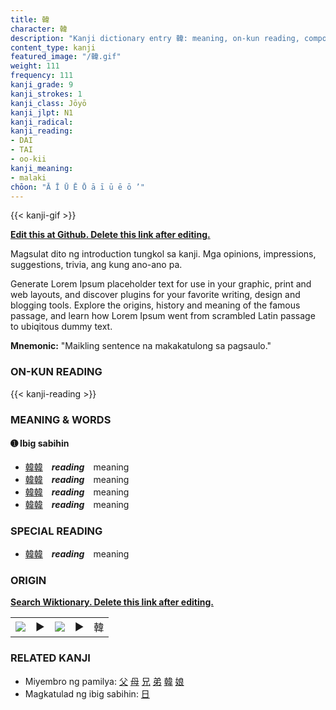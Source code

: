 ```yaml
---
title: 韓
character: 韓
description: "Kanji dictionary entry 韓: meaning, on-kun reading, compounds, origin, related kanji"
content_type: kanji
featured_image: "/韓.gif"
weight: 111
frequency: 111
kanji_grade: 9
kanji_strokes: 1
kanji_class: Jōyō
kanji_jlpt: N1
kanji_radical: 
kanji_reading: 
- DAI
- TAI
- oo-kii
kanji_meaning:
- malaki
chōon: "Ā Ī Ū Ē Ō ā ī ū ē ō ’"
---
```

[//]: # (Don't edit the line below. Kanji animated GIF code is automatically generated.)
{{< kanji-gif >}}

[//]: # (Edit below this line.)

**[Edit this at Github. Delete this link after editing.](https://github.com/tim0g/tim/tree/main/content/kanji/韓/index.md)**

Magsulat dito ng introduction tungkol sa kanji. Mga opinions, impressions, suggestions, trivia, ang kung ano-ano pa.

Generate Lorem Ipsum placeholder text for use in your graphic, print and web layouts, and discover plugins for your favorite writing, design and blogging tools. Explore the origins, history and meaning of the famous passage, and learn how Lorem Ipsum went from scrambled Latin passage to ubiqitous dummy text.
 
**Mnemonic:** "Maikling sentence na makakatulong sa pagsaulo."

### ON-KUN READING

[//]: # (Don't edit the line below. ON-KUN READING code is automatically generated.)
{{< kanji-reading >}}

### MEANING & WORDS

#### ➊ **Ibig sabihin**
  - [韓](../韓)[韓](../韓)　***reading***　meaning
  - [韓](../韓)[韓](../韓)　***reading***　meaning
  - [韓](../韓)[韓](../韓)　***reading***　meaning
  - [韓](../韓)[韓](../韓)　***reading***　meaning

### SPECIAL READING
  - [韓](../韓)[韓](../韓)　***reading***　meaning

### ORIGIN

**[Search Wiktionary. Delete this link after editing.](https://wiktionary.org/wiki/韓)**
<table class="kanji-table"><tr><td>
<img src="60px-韓-bronze.svg.png">
</td><td>▶</td><td>
<img src="60px-韓-oracle.svg.png">
</td><td>▶</td>
<td class="kanji-origin">韓</td>
</tr></table>

### RELATED KANJI
- Miyembro ng pamilya: [父](../父) [母](../母) [兄](../兄) [弟](../弟) [韓](../韓) [娘](../娘)
- Magkatulad ng ibig sabihin: [日](../日)
